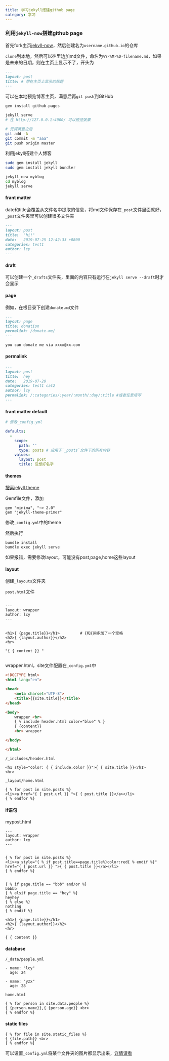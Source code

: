 ```yaml
---
title: 学习jekyll搭建github page
category: 学习
---
```


### 利用`jekyll-now`搭建github page

首先fork主页[jekyll-now](https://github.com/barryclark/jekyll-now)，然后创建名为`username.github.io`的仓库

`clone`到本地，然后可以往里边加md文件，命名为`%Y-%M-%D-filename.md`，如果是未来的日期，则在主页上显示不了，开头为

```markdown
---
layout: post
title: # 想在主页上显示的标题
---
```

可以在本地预览博客主页，满意后再`git push`到GitHub

```bash
gem install github-pages

jekyll serve 
# 在 http://127.0.0.1:4000/ 可以预览效果

# 觉得满意之后
git add -A
git commit -m "aaa"
git push origin master 
```

利用jekyll搭建个人博客

```bash
sudo gem install jekyll
sudo gem install jekyll bundler

jekyll new myblog
cd myblog 
jekyll serve
```



#### frant matter

date和title会覆盖从文件名中提取的信息，将md文件保存在`_post`文件里面就好，`_post`文件夹里可以创建很多文件夹

```md
---
layout: post
title:  "hi!"
date:   2019-07-25 12:42:33 +0800
categories: test1
author: lcy
---
```



#### draft

可以创建一个`_drafts`文件夹，里面的内容只有运行在`jekyll serve --draft`时才会显示



#### page

例如，在根目录下创建`donate.md`文件

```md
---
layout: page
title: donation
permalink: /donate-me/
---

you can donate me via xxxx@xx.com
```



#### permalink

```md
---
layout: post
title:  hey
date:   2019-07-20
categories: test1 cat2
author: lcy
permalink: /:categories/:year/:month/:day/:title #或者任意填写
---
```



#### frant matter default

```yml
# 修改_config.yml

defaults: 
  -
    scope:
      path: ''
      type: posts # 应用于`_posts`文件下的所有内容
    values:
      layout: post
      title: 没想好名字
```



#### themes

[搜索jekyll theme](https://rubygems.org/search?utf8=✓&query=jekyll+theme)

Gemfile文件，添加

```
gem "minima", "~> 2.0"
gem "jekyll-theme-primer"
```

修改`_config.yml`中的theme

然后执行

```
bundle install
bundle exec jekyll serve
```

 

如果报错，需要修改layout，可能没有post,page,home这些layout



#### layout

创建`_layouts`文件夹

 `post.html`文件

```

---
layout: wrapper
author: lcy
---


<h1>{ {page.title}}</h1>         # {和{间多加了一个空格
<h2>{ {layout.author}}</h2>
<hr>

"{ { content }} "


```

wrapper.html，site文件配置在`_config.yml`中

```html
<!DOCTYPE html>
<html lang="en">

<head>
    <meta charset="UTF-8">
    <title>{{site.title}}</title>
</head>

<body>
    wrapper <br>
    { % include header.html color="blue" % }
    { {content}}
    <br> wrapper

</body>

</html>
```

`/_includes/header.html`

```
<h1 style="color: { { include.color }}">{ { site.title }}</h1>
<hr>
```

`_layout/home.html`

```
{ % for post in site.posts %}
<li><a href="{ { post.url }} ">{ { post.title }}</a></li>
{ % endfor %}
```



#### if语句

mypost.html

```
---
layout: wrapper
author: lcy
---


{ % for post in site.posts %}
<li><a style="{ % if post.title==page.title%}color:red{ % endif %}" href="{ { post.url }} ">{ { post.title }}</a></li>
{ % endfor %}


{ % if page.title == "bbb" and/or %}
bbbbb
{ % elsif page.title == "hey" %}
heyhey
{ % else %}
nothing
{ % endif %}

<h1>{ {page.title}}</h1>
<h2>{ {layout.author}}</h2>
<hr>

{ { content }}
```



#### database

`/_data/people.yml`

```
- name: "lcy"
  age: 24

- name: "yzx"
  age: 28
```

`home.html`

```
{ % for person in site.data.people %}
{ {person.name}},{ {person.age}} <br>
{ % endfor %}
```



#### static files

```
{ % for file in site.static_files %}
{ {file.path}} <br>
{ % endfor %}
```

可以设置`_config.yml`将某个文件夹的图片都显示出来，[详情请看](https://www.youtube.com/watch?v=fqFjuX4VZmU&list=PLLAZ4kZ9dFpOPV5C5Ay0pHaa0RJFhcmcB&index=18)














